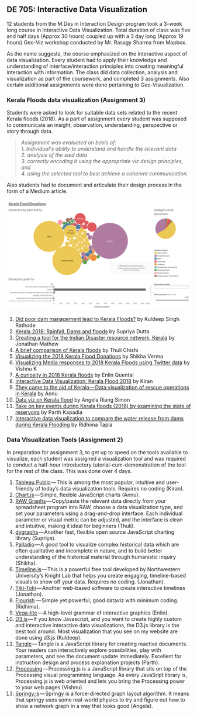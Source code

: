 ## DE 705: Interactive Data Visualization

12 students from the M.Des in Interaction Design program took a 3-week long course in Interactive Data Visualization. Total duration of class was five and half days (Approx 30 hours) coupled up with a 3 day long (Approx 19 hours) Geo-Viz workshop conducted by Mr. Rasagy Sharma from Mapbox.

As the name suggests, the course emphasized on the interactive aspect of data visualization. Every student had to apply their knowledge and understanding of interface/interaction principles into creating meaningful interaction with information. The class did data collection, analysis and visualization as part of the coursework, and completed 3 assignments. Also certain additional assignments were done pertaining to Geo-Visualization.



### Kerala Floods data visualization (Assignment 3)

Students were asked to look for suitable data sets related to the recent Kerala floods (2018). As a part of assignment every student was supposed to communicate an insight, observation, understanding, perspective or story through data.

>_Assignment was evaluated on basis of:_ <br />
_1. Individual's ability to understand and handle the relevant data_ <br />
_2. analysis of the said data_ <br />
_3. correctly encoding it using the appropriate viz design principles, and_ <br />
_4. using the selected tool to best achieve a coherent communication._ <br />

Also students had to document and articulate their design process in the form of a Medium article.



![Snapshot of tools]( https://github.com/kapadiaparth/DE-705-Interactive-Data-Visualization/blob/master/shik.png )

   1. [Did poor dam management lead to Kerala Floods?](https://medium.com/@rathodkuldeepsingh/did-poor-dam-management-lead-to-kerala-floods-f8c1452f26bb) by Kuldeep Singh Rathode<br />
   2. [Kerala 2018: Rainfall, Dams and floods](https://github.com/kapadiaparth/DE-705-Interactive-Data-Visualization/edit/master/README.md) by Supriya Dutta<br />
   3. [Creating a tool for the Indian Disaster resource network, Kerala](https://medium.com/@jonathanmathew_/creating-a-tool-for-the-indian-disaster-resource-network-kerala-b7328d4ab3af) by Jonathan Mathew<br />
   4. [A brief comparison of Kerala floods](https://medium.com/@thuli9chishi/a-brief-comparison-of-the-kerala-floods-eecd708b51f3) by Thuli Chishi<br />
   5. [Visualizing the 2018 Kerala Flood Donations](https://medium.com/@savshikha/medium-test-4b04fcb959e) by Shikha Verma<br />
   6. [Visualizing Media responses to 2018 Kerala Floods using Twitter data](https://medium.com/@vishnubpg/visualizing-media-responses-to-2018-kerala-floods-from-twitter-data-6331090ecf37) by Vishnu K<br />
   7. [A curiosity in 2018 Kerala floods](https://medium.com/@enlinquental/a-curiosity-in-kerala-floods-of-2018-1cae16d3d6f3) by Enlin Quental<br />
   8. [Interactive Data Visualization: Kerala Flood 2018](https://medium.com/@kiranprasanth/giving-form-to-data-is-visualisation-ab1edeeef8bb) by Kiran<br />
   9. [They came to the aid of Kerala — Data visualization of rescue operations in Kerala]() by Annu<br />
   10. [Data viz on Kerala flood](https://medium.com/@rambunctious.me.7/datavis-on-kerala-floods-2018-9c8ffe44b42f) by Angela Riang Simon<br />
   11. [Take on key events during Kerala floods (2018) by examining the state of reservoirs](https://medium.com/@pkapadia95/visualizing-the-state-of-idamalayar-and-idukki-reservoirs-during-kerala-floods-of-2018-c0709973bd79) by Parth Kapadia<br />
   12. [Interactive data visualization to compare the water release from dams during Kerala Flooding](https://medium.com/@ridhima.51/interactive-data-visualization-to-compare-the-water-release-from-dams-during-kerala-flooding-9500da12f911) by Ridhima Tapia<br />
   
   
### Data Visualization Tools (Assignment 2) 

In preparation for assignment 3, to get up to speed on the tools available to visualize, each student was assigned a visualization tool and was required to conduct a half-hour introductory tutorial-cum-demonstration of the tool for the rest of the class. This was done over 4 days.

1. [Tableau Public](https://www.tableau.com/) — This is among the most popular, intuitive and user-friendly of today’s data visualization tools. Requires no coding (Kiran).
2. [Chart.js](https://www.chartjs.org/) — Simple, flexible JavaScript charts (Annu).
3. [RAW Graphs](https://rawgraphs.io/) — Copy/paste the relevant data directly from your spreadsheet program into RAW, choose a data visualization type, and set your parameters using a drag-and-drop interface. Each individual parameter or visual metric can be adjusted, and the interface is clean and intuitive, making it ideal for beginners (Thuli).
4. [dygraphs](http://dygraphs.com/) — Another fast, flexible open source JavaScript charting library (Supriya).
5. [Palladio](http://hdlab.stanford.edu/palladio/) — A good tool to visualize complex historical data which are often qualitative and incomplete in nature, and to build better understanding of the historical material through humanistic inquiry (Shikha).
6. [Timeline.js](http://timeline.knightlab.com/) — This is a powerful free tool developed by Northwestern University’s Knight Lab that helps you create engaging, timeline-based visuals to show off your data. Requires no coding. (Jonathan).
7. [Tiki-Toki](https://www.tiki-toki.com/) — Another web-based software to create interactive timelines (Jonathan).
8. [Flourish](https://flourish.studio) — Simple yet powerful, good dataviz with minimum coding. (Ridhima).
9. [Vega-lite](https://vega.github.io/vega-lite/) — A high-level grammar of interactive graphics (Enlin).
10. [D3.js](https://d3js.org/) — If you know Javascript, and you want to create highly custom and interactive interactive data visualizations, the D3.js library is the best tool around. Most visualization that you see on my website are done using d3.js (Kuldeep).
11. [Tangle](http://worrydream.com/Tangle/) — Tangle is a JavaScript library for creating reactive documents. Your readers can interactively explore possibilities, play with parameters, and see the document update immediately. Excellent for instruction design and process explanation projects (Parth).
12. [Processing](http://processingjs.org/) — Processing.js is a JavaScript library that sits on top of the Processing visual programming language. As every JavaSript library is, Processing.js is web oriented and lets you bring the Processing power to your web pages (Vishnu).
13. [Springy.js](http://getspringy.com/) — Springy is a force-directed graph layout algorithm. It means that springy uses some real-world physics to try and figure out how to show a network graph in a way that looks good (Angela).



